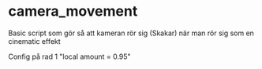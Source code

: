 # camera_movement
Basic script som gör så att kameran rör sig (Skakar) när man rör sig som en cinematic effekt

Config på rad 1 "local amount = 0.95"
